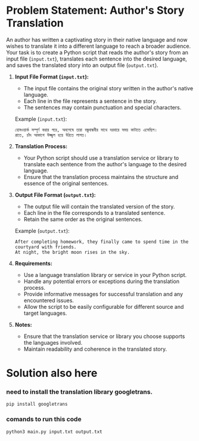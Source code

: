 # **Problem Statement: Author's Story Translation**

An author has written a captivating story in their native language and now wishes to translate it into a different language to reach a broader audience. Your task is to create a Python script that reads the author's story from an input file (`input.txt`), translates each sentence into the desired language, and saves the translated story into an output file (`output.txt`).

1. **Input File Format (`input.txt`):**

   - The input file contains the original story written in the author's native language.
   - Each line in the file represents a sentence in the story.
   - The sentences may contain punctuation and special characters.

   Example (`input.txt`):

   ```
   হোমওয়ার্ক সম্পূর্ণ করার পরে, অবশেষে তারা বন্ধুবান্ধবীর সাথে দরবারে সময় কাটাতে এসেছিল।
   রাতে, চাঁদ আকাশে উজ্জ্বল হয়ে উঠতে লাগত।
   ```

2. **Translation Process:**

   - Your Python script should use a translation service or library to translate each sentence from the author's language to the desired language.
   - Ensure that the translation process maintains the structure and essence of the original sentences.

3. **Output File Format (`output.txt`):**

   - The output file will contain the translated version of the story.
   - Each line in the file corresponds to a translated sentence.
   - Retain the same order as the original sentences.

   Example (`output.txt`):

   ```
   After completing homework, they finally came to spend time in the courtyard with friends.
   At night, the bright moon rises in the sky.
   ```

4. **Requirements:**

   - Use a language translation library or service in your Python script.
   - Handle any potential errors or exceptions during the translation process.
   - Provide informative messages for successful translation and any encountered issues.
   - Allow the script to be easily configurable for different source and target languages.

5. **Notes:**
   - Ensure that the translation service or library you choose supports the languages involved.
   - Maintain readability and coherence in the translated story.

# Solution also here

### need to install the translation library googletrans.

```
pip install googletrans
```

### comands to run this code

```
python3 main.py input.txt output.txt
```
